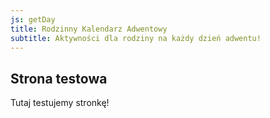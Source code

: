 ```yaml
---
js: getDay
title: Rodzinny Kalendarz Adwentowy
subtitle: Aktywności dla rodziny na każdy dzień adwentu!
---
```


## Strona testowa

Tutaj testujemy stronkę!

